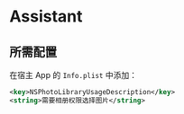 # Assistant

## 所需配置
在宿主 App 的 `Info.plist` 中添加：
```xml
<key>NSPhotoLibraryUsageDescription</key>
<string>需要相册权限选择图片</string>
```
